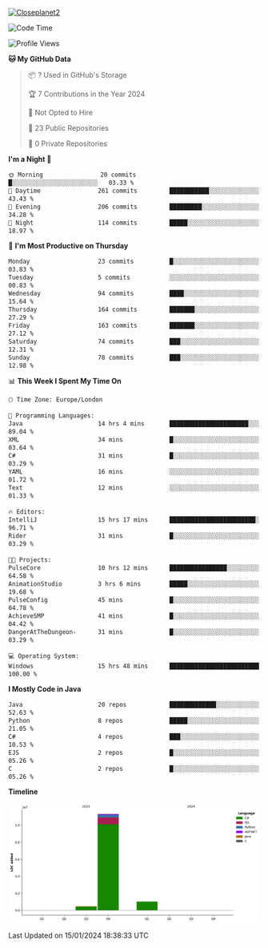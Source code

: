 [![Closeplanet2](https://github-readme-stats.vercel.app/api?username=Closeplanet2&show_icons=true&theme=tokyonight&count_private=true)]([https://github.com/Closeplanet2])

<!--START_SECTION:waka-->
![Code Time](http://img.shields.io/badge/Code%20Time-305%20hrs%2050%20mins-blue)

![Profile Views](http://img.shields.io/badge/Profile%20Views-0-blue)

**🐱 My GitHub Data** 

> 📦 ? Used in GitHub's Storage 
 > 
> 🏆 7 Contributions in the Year 2024
 > 
> 🚫 Not Opted to Hire
 > 
> 📜 23 Public Repositories 
 > 
> 🔑 0 Private Repositories 
 > 
**I'm a Night 🦉** 

```text
🌞 Morning                20 commits          █░░░░░░░░░░░░░░░░░░░░░░░░   03.33 % 
🌆 Daytime                261 commits         ███████████░░░░░░░░░░░░░░   43.43 % 
🌃 Evening                206 commits         █████████░░░░░░░░░░░░░░░░   34.28 % 
🌙 Night                  114 commits         █████░░░░░░░░░░░░░░░░░░░░   18.97 % 
```
📅 **I'm Most Productive on Thursday** 

```text
Monday                   23 commits          █░░░░░░░░░░░░░░░░░░░░░░░░   03.83 % 
Tuesday                  5 commits           ░░░░░░░░░░░░░░░░░░░░░░░░░   00.83 % 
Wednesday                94 commits          ████░░░░░░░░░░░░░░░░░░░░░   15.64 % 
Thursday                 164 commits         ███████░░░░░░░░░░░░░░░░░░   27.29 % 
Friday                   163 commits         ███████░░░░░░░░░░░░░░░░░░   27.12 % 
Saturday                 74 commits          ███░░░░░░░░░░░░░░░░░░░░░░   12.31 % 
Sunday                   78 commits          ███░░░░░░░░░░░░░░░░░░░░░░   12.98 % 
```


📊 **This Week I Spent My Time On** 

```text
🕑︎ Time Zone: Europe/London

💬 Programming Languages: 
Java                     14 hrs 4 mins       ██████████████████████░░░   89.04 % 
XML                      34 mins             █░░░░░░░░░░░░░░░░░░░░░░░░   03.64 % 
C#                       31 mins             █░░░░░░░░░░░░░░░░░░░░░░░░   03.29 % 
YAML                     16 mins             ░░░░░░░░░░░░░░░░░░░░░░░░░   01.72 % 
Text                     12 mins             ░░░░░░░░░░░░░░░░░░░░░░░░░   01.33 % 

🔥 Editors: 
IntelliJ                 15 hrs 17 mins      ████████████████████████░   96.71 % 
Rider                    31 mins             █░░░░░░░░░░░░░░░░░░░░░░░░   03.29 % 

🐱‍💻 Projects: 
PulseCore                10 hrs 12 mins      ████████████████░░░░░░░░░   64.58 % 
AnimationStudio          3 hrs 6 mins        █████░░░░░░░░░░░░░░░░░░░░   19.68 % 
PulseConfig              45 mins             █░░░░░░░░░░░░░░░░░░░░░░░░   04.78 % 
AchieveSMP               41 mins             █░░░░░░░░░░░░░░░░░░░░░░░░   04.42 % 
DangerAtTheDungeon-      31 mins             █░░░░░░░░░░░░░░░░░░░░░░░░   03.29 % 

💻 Operating System: 
Windows                  15 hrs 48 mins      █████████████████████████   100.00 % 
```

**I Mostly Code in Java** 

```text
Java                     20 repos            █████████████░░░░░░░░░░░░   52.63 % 
Python                   8 repos             █████░░░░░░░░░░░░░░░░░░░░   21.05 % 
C#                       4 repos             ███░░░░░░░░░░░░░░░░░░░░░░   10.53 % 
EJS                      2 repos             █░░░░░░░░░░░░░░░░░░░░░░░░   05.26 % 
C                        2 repos             █░░░░░░░░░░░░░░░░░░░░░░░░   05.26 % 
```



**Timeline**

![Lines of Code chart](https://raw.githubusercontent.com/Closeplanet2/Closeplanet2/main/assets/bar_graph.png)


 Last Updated on 15/01/2024 18:38:33 UTC
<!--END_SECTION:waka-->
